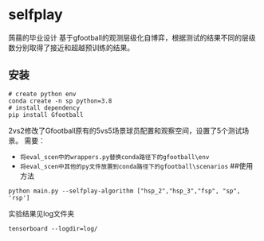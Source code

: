 # selfplay
蒟蒻的毕业设计
基于gfootball的观测层级化自博弈，根据测试的结果不同的层级数分别取得了接近和超越预训练的结果。
## 安装
```shell
# create python env
conda create -n sp python=3.8
# install dependency
pip install Gfootball
```
2vs2修改了Gfootball原有的5vs5场景球员配置和观察空间，设置了5个测试场景。
需要：
- `将eval_scen中的wrappers.py替换conda路径下的gfootball\env`
- `将eval_scen中其他的py文件放置到conda路径下的gfootball\scenarios`
##使用方法
```shell
python main.py --selfplay-algorithm ["hsp_2","hsp_3","fsp", "sp", 'rsp']
```
实验结果见log文件夹
```shell
tensorboard --logdir=log/
```